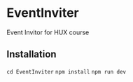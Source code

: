 # EventInviter
Event Invitor for HUX course

## Installation
`cd EventInviter`
`npm install`
`npm run dev`
